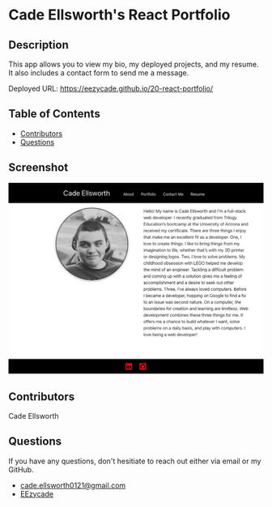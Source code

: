 # Cade Ellsworth's React Portfolio

## Description
    
This app allows you to view my bio, my deployed projects, and my resume. It also includes a contact form to send me a message.

Deployed URL: https://eezycade.github.io/20-react-portfolio/

## Table of Contents

* [Contributors](#contributors)
* [Questions](#questions)

## Screenshot

<img src="./src/images/screenshot.png"/>

## Contributors
    
Cade Ellsworth

## Questions
    
If you have any questions, don't hesitiate to reach out either via email or my GitHub. 
* cade.ellsworth0121@gmail.com
* [EEzycade](https://github.com/EEzycade)
